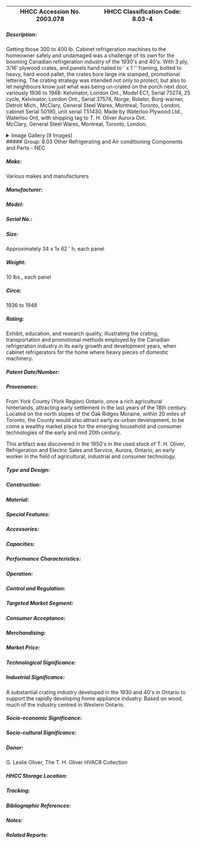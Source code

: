 | **HHCC Accession No. 2003.078** |**HHCC Classification Code:  8.03-4**|
| ----------- | ----------- |
##### Description:
Getting those 300 to 400 lb. Cabinet refrigeration machines to the homeowner safely and undamaged was a challenge of its own for the booming Canadian refrigeration industry of the 1930's and 40's. With 3 ply, 3/16' plywood crates, and panels hand nailed to ' x 1 '' framing, bolted to heavy, hard wood pallet, the crates bore large ink stamped, promotional lettering. The crating strategy was intended not only to protect, but also to let neighbours know just what was being un-crated on the porch next door, variously 1936 to 1948:
Kelvinator, London Ont., Model EC1, Serial 73274, 25 cycle, 
Kelvinator, London Ont., Serial 37574, 
Norge, Rolator, Borg-warner, Detroit Mich.,
McClary, General Steel Wares, Montreal, Toronto, London, cabinet Serial 50190, unit serial T51430, Made by Waterloo Plywood Ltd., Waterloo Ont, with shipping tag to T. H. Oliver Aurora Ont.     
McClary, General Steel Wares, Montreal, Toronto, London.


<details>
	<summary>Image Gallery (9 Images)</summary>
<div class="gallery gallery-wrapper--full" contenteditable="false" data-is-empty="false" data-translation="Add images" data-columns="6">
<figure class="gallery__item"><a href="#DOMAIN_NAME#gallery/8.03-4.jpg" data-size="2270x1700"><img src="#DOMAIN_NAME#gallery/8.03-4-thumbnail.jpg" alt=""></a></figure>
<figure class="gallery__item"><a href="#DOMAIN_NAME#gallery/8.03-4a.jpg" data-size="1741x1641"><img src="#DOMAIN_NAME#gallery/8.03-4a-thumbnail.jpg" alt=""></a></figure>
<figure class="gallery__item"><a href="#DOMAIN_NAME#gallery/8.03-4b.jpg" data-size="1763x900"><img src="#DOMAIN_NAME#gallery/8.03-4b-thumbnail.jpg" alt=""></a></figure>
<figure class="gallery__item"><a href="#DOMAIN_NAME#gallery/8.03-4c.jpg" data-size="1759x1511"><img src="#DOMAIN_NAME#gallery/8.03-4c-thumbnail.jpg" alt=""></a></figure>
<figure class="gallery__item"><a href="#DOMAIN_NAME#gallery/8.03-4d.jpg" data-size="1467x1552"><img src="#DOMAIN_NAME#gallery/8.03-4d-thumbnail.jpg" alt=""></a></figure>
<figure class="gallery__item"><a href="#DOMAIN_NAME#gallery/8.03-4e.jpg" data-size="1626x1689"><img src="#DOMAIN_NAME#gallery/8.03-4e-thumbnail.jpg" alt=""></a></figure>
<figure class="gallery__item"><a href="#DOMAIN_NAME#gallery/8.03-4f.jpg" data-size="1204x1630"><img src="#DOMAIN_NAME#gallery/8.03-4f-thumbnail.jpg" alt=""></a></figure>
<figure class="gallery__item"><a href="#DOMAIN_NAME#gallery/8.03-4g.jpg" data-size="1926x1426"><img src="#DOMAIN_NAME#gallery/8.03-4g-thumbnail.jpg" alt=""></a></figure>
<figure class="gallery__item"><a href="#DOMAIN_NAME#gallery/8.03-4h.jpg" data-size="1315x1626"><img src="#DOMAIN_NAME#gallery/8.03-4h-thumbnail.jpg" alt=""></a></figure>
</div>
</details>
##### Group:
8.03 Other Refrigerating and Air conditioning Components and Parts - NEC

##### Make:
Various makes and manufacturers

##### Manufacturer:


##### Model:


##### Serial No.:


##### Size:
Approximately 34 x 1x 62 ' h, each panel

##### Weight:
10 lbs., each panel

##### Circa:
1936 to 1948

##### Rating:
Exhibit, education, and research quality, illustrating the crating, transportation and promotional methods employed by the Canadian refrigeration industry in its early growth and development years, when cabinet refrigerators for the home where heavy pieces of domestic machinery.

##### Patent Date/Number:


##### Provenance:
From York County (York Region) Ontario, once a rich agricultural hinterlands, attracting early settlement in the last years of the 18th century. Located on the north slopes of the Oak Ridges Moraine, within 20 miles of Toronto, the County would also attract early ex-urban development, to be come a wealthy market place for the emerging household and consumer technologies of the early and mid 20th century. 

This artifact was discovered in the 1950's in the used stock of T. H. Oliver, Refrigeration and Electric Sales and Service, Aurora, Ontario, an early worker in the field of agricultural, industrial and consumer technology.

##### Type and Design:


##### Construction:


##### Material:


##### Special Features:


##### Accessories:


##### Capacities:


##### Performance Characteristics:


##### Operation:


##### Control and Regulation:


##### Targeted Market Segment:


##### Consumer Acceptance:


##### Merchandising:


##### Market Price:


##### Technological Significance:


##### Industrial Significance:
A substantial crating industry developed in the 1930 and 40's in Ontario to support the rapidly developing home appliance industry. Based on wood, much of the industry centred in Western Ontario.

##### Socio-economic Significance:


##### Socio-cultural Significance:


##### Donor:
G. Leslie Oliver, The T. H. Oliver HVACR Collection

##### HHCC Storage Location:


##### Tracking:


##### Bibliographic References:


##### Notes:


##### Related Reports:


